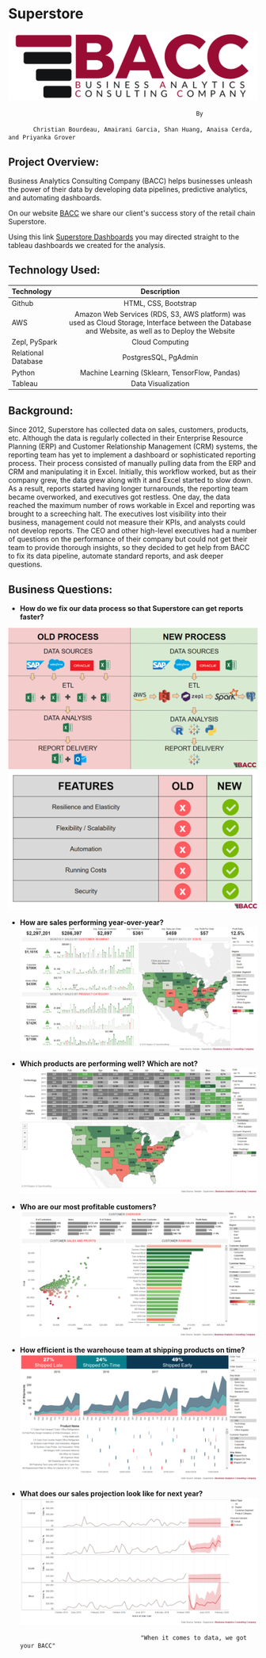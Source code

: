 # Superstore
<img src="Images/BACC Logo.png" class="center vizualization"  alt="BACC Logo">

                                                         By
						
		   Christian Bourdeau, Amairani Garcia, Shan Huang, Anaisa Cerda, and Priyanka Grover

## Project Overview:
Business Analytics Consulting Company (BACC) helps businesses unleash the power of their data by developing data pipelines, predictive 
analytics, and automating dashboards. 

On our website [BACC](http://bacc.ga) we share our client's success story of the retail chain Superstore.


Using this link [Superstore Dashboards](https://public.tableau.com/profile/cbourdeau#!/vizhome/BACC-Superstore/ExecutiveOverview) you may directed straight to the tableau dashboards we created for the analysis.


## Technology Used:
| Technology   		| Description    						|
| :---         		|     :---:      						|
|  Github      		| HTML, CSS, Bootstrap						|
|  AWS      		| Amazon Web Services (RDS, S3, AWS platform) was used as Cloud Storage, Interface between the Database and Website, as well as to Deploy the Website 			|
|  Zepl, PySpark   	            | Cloud Computing    		                                                            |
|  Relational Database	                        | PostgresSQL, PgAdmin		                                                            |
|  Python 	                        | Machine Learning (Sklearn, TensorFlow, Pandas)	                                    |
|  Tableau	                        | Data Visualization		                                                            |

## Background:
Since 2012, Superstore has collected data on sales, customers, products, etc. Although the data is regularly collected in their Enterprise Resource Planning (ERP) and Customer Relationship Management (CRM) systems, the reporting team has yet to implement a dashboard or sophisticated reporting process. Their process consisted of manually pulling data from the ERP and CRM and manipulating it in Excel. Initially, this workflow worked, but as their company grew, the data grew along with it and Excel started to slow down. As a result, reports started having longer turnarounds, the reporting team became overworked, and executives got restless. 
One day, the data reached the maximum number of rows workable in Excel and reporting was brought to a screeching halt. The executives lost visibility into their business, management could not measure their KPIs, and analysts could not develop reports. The CEO and other high-level executives had a number of questions on the performance of their company but could not get their team to provide thorough insights, so they decided to get help from BACC to fix its data pipeline, automate standard reports, and ask deeper questions.
            
## Business Questions:
+ **How do we fix our data process so that Superstore can get reports faster?**

![Pipeline](Images/pipeline.PNG)
![Features](Images/features.PNG)

+ **How are sales performing year-over-year?**
![Executive Overview](Images/executive_overview.PNG)

+ **Which products are performing well? Which are not?**
![Products](Images/product_performance.PNG)

+ **Who are our most profitable customers?**
![Cusotmers](Images/customer_performance.PNG)

+ **How efficient is the warehouse team at shipping products on time?**
![Shipping](Images/shipping_trends.PNG)

+ **What does our sales projection look like for next year?**
![Forecast](Images/forecast.PNG)


                                        "When it comes to data, we got your BACC"

       
